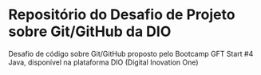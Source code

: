 # Repositório do Desafio de Projeto sobre Git/GitHub da DIO
Desafio de código sobre Git/GitHub proposto pelo Bootcamp GFT Start #4 Java, disponível na plataforma DIO (Digital Inovation One)
